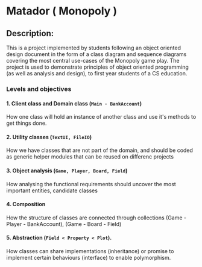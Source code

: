 # Matador ( Monopoly )

## Description:
This is a project implemented by students following an object oriented design document in the form of a class diagram and sequence diagrams covering the most central use-cases of the Monopoly game play.
The project is used to demonstrate principles of object oriented programming (as well as analysis and design), to first year students of a CS education.


### Levels and objectives
#### 1. Client class and Domain class (```Main - BankAccount```)<br />
How one class will hold an instance of another class and use it's methods to get things done.
#### 2. Utility classes (```TextUI, FileIO```)<br />
How we have classes that are not part of the domain, and should be coded as generic helper modules that can be reused on differenc projects
#### 3. Object analysis (```Game, Player, Board, Field```)<br /> 
How analysing the functional requirements should uncover the most important entities, candidate classes  
#### 4. Composition <br />
How the structure of classes are connected through collections (Game - Player - BankAccount), (Game - Board - Field)
#### 5. Abstraction (```Field < Property < Plot```).<br />
How classes can share implementations (inheritance) or promise to implement certain behaviours (interface) to enable polymorphism.
